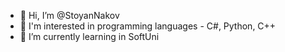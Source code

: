 - 👋 Hi, I’m @StoyanNakov
- 👀 I'm interested in programming languages - C#, Python, C++
- 🌱 I’m currently learning in SoftUni


<!---
StoyanNakov/StoyanNakov is a ✨ special ✨ repository because its `README.md` (this file) appears on your GitHub profile.
You can click the Preview link to take a look at your changes.
--->
